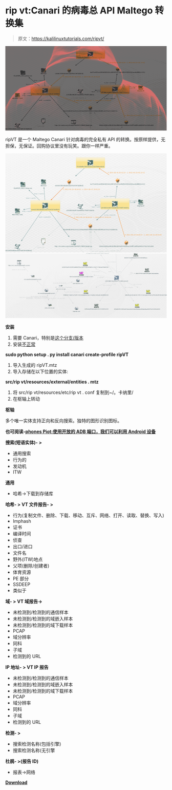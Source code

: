 # rip vt:Canari 的病毒总 API Maltego 转换集

> 原文：<https://kalilinuxtutorials.com/ripvt/>

[![RIPVT : Virus Total API Maltego Transform Set For Canari](img/5b5614a3637495573a366a64da28162a.png "RIPVT : Virus Total API Maltego Transform Set For Canari")](https://1.bp.blogspot.com/-zimsVOzYqKo/XPiQ3-kJI3I/AAAAAAAAArs/Ja6uSI4tqg8cGESyRhEQXZ45rtVHPMjzACLcBGAs/s1600/ripVT-1%25281%2529.png)

ripVT 是一个 Maltego Canari 针对病毒的完全私有 API 的转换。按原样提供，无担保，无保证。回购协议里没有玩笑。跟你一样严重。

![](img/42abdc5b1955533621b93a6eab13319a.png)![](img/772374644147222a7c33a557accb8fec.png)

**安装**

1.  需要 Canari，特别是[这个分支/版本](https://github.com/allfro/canari/tree/c90ed9f0f0fb5075358d7a1a4c1080aac3d4e6bc)
2.  安装[不正常](https://github.com/digital4rensics/Malformity)

**sudo python setup . py install
canari create-profile ripVT**

1.  导入生成的 ripVT.mtz
2.  导入存储在以下位置的实体:

**src/rip vt/resources/external/entities . mtz**

1.  将 src/rip vt/resources/etc/rip vt . conf 复制到~/。卡纳里/
2.  在枢轴上转动

**枢轴**

多个唯一实体支持正向和反向搜索。独特的图形识别图标。

**也可阅读-[phones Piot:使用开放的 ADB 端口，我们可以利用 Android 设备](https://kalilinuxtutorials.com/phonesploit-adb-ports-exploit-andriod/)**

**搜索(短语实体)- >**

*   通用搜索
*   行为的
*   发动机
*   ITW

**通用**

*   哈希->下载到存储库

**哈希- > VT 文件报告- >**

*   行为(复制文件、删除、下载、移动、互斥、网络、打开、读取、替换、写入)
*   Imphash
*   证书
*   编译时间
*   侦查
*   出口/进口
*   文件名
*   野外(ITW)地点
*   父项(删除/创建者)
*   体育资源
*   PE 部分
*   SSDEEP
*   类似于

**域- > VT 域报告->**

*   未检测到/检测到的通信样本
*   未检测到/检测到的域嵌入样本
*   未检测到/检测到的域下载样本
*   PCAP
*   域分辨率
*   同科
*   子域
*   检测到的 URL

**IP 地址- > VT IP 报告**

*   未检测到/检测到的通信样本
*   未检测到/检测到的域嵌入样本
*   未检测到/检测到的域下载样本
*   PCAP
*   域分辨率
*   同科
*   子域
*   检测到的 URL

**检测- >**

*   搜索检测名称(包括引擎)
*   搜索检测名称(无引擎

**杜鹃- >(报告 ID)**

*   报表->网络

[**Download**](https://github.com/matonis/ripVT)